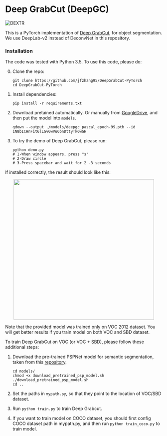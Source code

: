 # Deep GrabCut (DeepGC)

![DEXTR](doc/deepgc.png)

This is a PyTorch implementation of [Deep GrabCut](https://arxiv.org/pdf/1707.00243), for object segmentation. We use DeepLab-v2 instead of DeconvNet in this repository.

### Installation
The code was tested with Python 3.5. To use this code, please do:

0. Clone the repo:
    ```Shell
    git clone https://github.com/jfzhang95/DeepGrabCut-PyTorch
    cd DeepGrabCut-PyTorch
    ```
 
1. Install dependencies:
    ```Shell
    pip install -r requirements.txt
    ```
  
2. Download pretained automatically. Or manually from [GoogleDrive](https://drive.google.com/open?id=1N8bICHnFit6lLGvGwVu6bnDttyTk6wGH), and then put the model into `models`. 
    ```Shell
    gdown --output ./models/deepgc_pascal_epoch-99.pth --id 1N8bICHnFit6lLGvGwVu6bnDttyTk6wGH
    ```

3. To try the demo of Deep GrabCut, please run:
    ```Shell
    python demo.py
    # 1-When window appears, press "s"
    # 2-Draw circle
    # 3-Press spacebar and wait for 2 -3 seconds
    ```

If installed correctly, the result should look like this:
<p align="center"><img src="doc/demo.gif" align="center" width=450 height=auto/></p>
Note that the provided model was trained only on VOC 2012 dataset. You will get better results if you train model on both VOC and SBD dataset.

To train Deep GrabCut on VOC (or VOC + SBD), please follow these additional steps:

1. Download the pre-trained PSPNet model for semantic segmentation, taken from this [repository](https://github.com/isht7/pytorch-deeplab-resnet).
    ```Shell
    cd models/
    chmod +x download_pretrained_psp_model.sh
    ./download_pretrained_psp_model.sh
    cd ..
    ```
2. Set the paths in ```mypath.py```, so that they point to the location of VOC/SBD dataset.

3. Run ```python train.py``` to train Deep Grabcut.

4. If you want to train model on COCO dataset, you should first config COCO dataset path in mypath.py, and then run
```python train_coco.py``` to train model.
